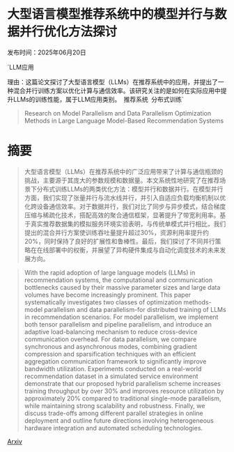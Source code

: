 # 大型语言模型推荐系统中的模型并行与数据并行优化方法探讨

发布时间：2025年06月20日

`LLM应用

理由：这篇论文探讨了大型语言模型（LLMs）在推荐系统中的应用，并提出了一种混合并行训练方案以优化计算与通信效率。该研究关注的是如何在实际应用中提升LLMs的训练性能，属于LLM应用类别。` `推荐系统` `分布式训练`

> Research on Model Parallelism and Data Parallelism Optimization Methods in Large Language Model-Based Recommendation Systems

# 摘要

> 大型语言模型（LLMs）在推荐系统中的广泛应用带来了计算与通信瓶颈的挑战，主要源于其庞大的参数规模和数据量。本文系统性地研究了在推荐场景下分布式训练LLMs的两类优化方法：模型并行和数据并行。在模型并行方面，我们实现了张量并行与流水线并行，并引入自适应负载均衡机制以优化跨设备通信效率。对于数据并行，我们对比了同步与异步模式，结合梯度压缩与稀疏化技术，搭配高效的聚合通信框架，显著提升了带宽利用率。基于真实推荐数据集的模拟服务环境实验表明，与传统单模式并行相比，我们提出的混合并行方案使训练吞吐量提升超过30%，资源利用率提升约20%，同时保持了良好的扩展性和鲁棒性。最后，我们探讨了不同并行策略在在线部署中的权衡，并展望了异构硬件集成与自动化调度技术的未来发展方向。

> With the rapid adoption of large language models (LLMs) in recommendation systems, the computational and communication bottlenecks caused by their massive parameter sizes and large data volumes have become increasingly prominent. This paper systematically investigates two classes of optimization methods-model parallelism and data parallelism-for distributed training of LLMs in recommendation scenarios. For model parallelism, we implement both tensor parallelism and pipeline parallelism, and introduce an adaptive load-balancing mechanism to reduce cross-device communication overhead. For data parallelism, we compare synchronous and asynchronous modes, combining gradient compression and sparsification techniques with an efficient aggregation communication framework to significantly improve bandwidth utilization. Experiments conducted on a real-world recommendation dataset in a simulated service environment demonstrate that our proposed hybrid parallelism scheme increases training throughput by over 30% and improves resource utilization by approximately 20% compared to traditional single-mode parallelism, while maintaining strong scalability and robustness. Finally, we discuss trade-offs among different parallel strategies in online deployment and outline future directions involving heterogeneous hardware integration and automated scheduling technologies.

[Arxiv](https://arxiv.org/abs/2506.17551)